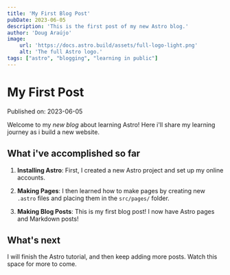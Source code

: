 ```yaml
---
title: 'My First Blog Post'
pubDate: 2023-06-05
description: 'This is the first post of my new Astro blog.'
author: 'Doug Araújo'
image:
    url: 'https://docs.astro.build/assets/full-logo-light.png' 
    alt: 'The full Astro logo.'
tags: ["astro", "blogging", "learning in public"]
---
```


# My First Post

Published on: 2023-06-05

Welcome to my _new blog_ about learning Astro! Here i'll share my learning journey as i build a new website.

## What i've accomplished so far

1. **Installing Astro**: First, I created a new Astro project and set up my online accounts.

2. **Making Pages**: I then learned how to make pages by creating new `.astro` files and placing them in the `src/pages/` folder.

3. **Making Blog Posts**: This is my first blog post! I now have Astro pages and Markdown posts!

## What's next

I will finish the Astro tutorial, and then keep adding more posts. Watch this space for more to come.